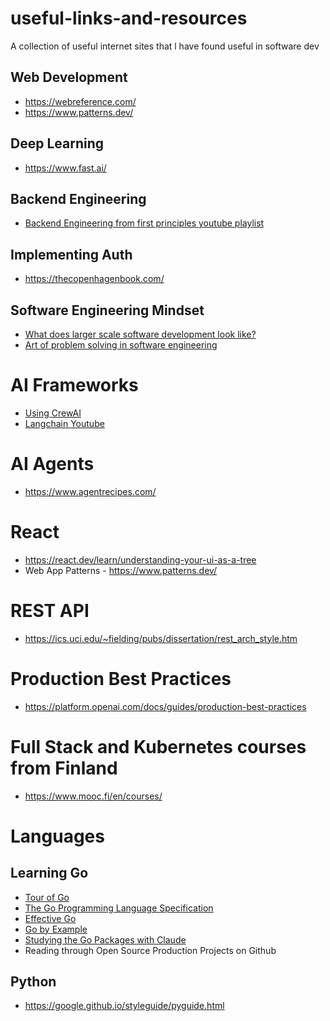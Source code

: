 # useful-links-and-resources

 A collection of useful internet sites that l have found useful in software dev

## Web Development

- https://webreference.com/
- https://www.patterns.dev/

## Deep Learning

- https://www.fast.ai/

## Backend Engineering

- [Backend Engineering from first principles youtube playlist](https://www.youtube.com/playlist?list=PLui3EUkuMTPgZcV0QhQrOcwMPcBCcd_Q1)


## Implementing Auth

- https://thecopenhagenbook.com/

## Software Engineering Mindset

- [What does larger scale software development look like?](https://www.youtube.com/watch?v=Dl-BdxNRUqs)
- [Art of problem solving in software engineering](https://github.com/enhancedformysql/The-Art-of-Problem-Solving-in-Software-Engineering_How-to-Make-MySQL-Better)

# AI Frameworks

- [Using CrewAI](https://www.deeplearning.ai/short-courses/multi-ai-agent-systems-with-crewai/)
- [Langchain Youtube](https://www.youtube.com/@LangChain)

# AI Agents

- https://www.agentrecipes.com/

# React

- https://react.dev/learn/understanding-your-ui-as-a-tree
- Web App Patterns - https://www.patterns.dev/

# REST API

- https://ics.uci.edu/~fielding/pubs/dissertation/rest_arch_style.htm

# Production Best Practices

- https://platform.openai.com/docs/guides/production-best-practices


# Full Stack and Kubernetes courses from Finland
- https://www.mooc.fi/en/courses/

# Languages

## Learning Go

- [Tour of Go](https://go.dev/tour/welcome/2)
- [The Go Programming Language Specification](https://go.dev/ref/spec)
- [Effective Go](https://go.dev/doc/effective_go#introduction)
- [Go by Example](https://gobyexample.com/)
- [Studying the Go Packages with Claude](https://github.com/golang/go)
- Reading through Open Source Production Projects on Github

## Python
- https://google.github.io/styleguide/pyguide.html
